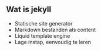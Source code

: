 ##  Wat is jekyll

* Statische site generator
* Markdown bestanden als content
* Liquid template engine
* Lage instap, eenvoudig te leren
